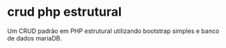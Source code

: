 # crud php estrutural
Um CRUD padrão em PHP estrutural utilizando bootstrap simples e banco de dados mariaDB.


